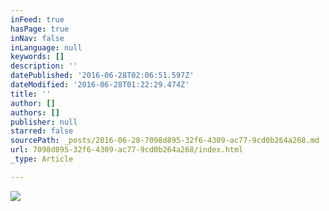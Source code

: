 ```yaml
---
inFeed: true
hasPage: true
inNav: false
inLanguage: null
keywords: []
description: ''
datePublished: '2016-06-28T02:06:51.597Z'
dateModified: '2016-06-28T01:22:29.474Z'
title: ''
author: []
authors: []
publisher: null
starred: false
sourcePath: _posts/2016-06-28-7098d895-32f6-4309-ac77-9cd0b264a268.md
url: 7098d895-32f6-4309-ac77-9cd0b264a268/index.html
_type: Article

---
```

![](https://the-grid-user-content.s3-us-west-2.amazonaws.com/e309aa33-6ce1-453b-81ea-455912b5d005.jpg)